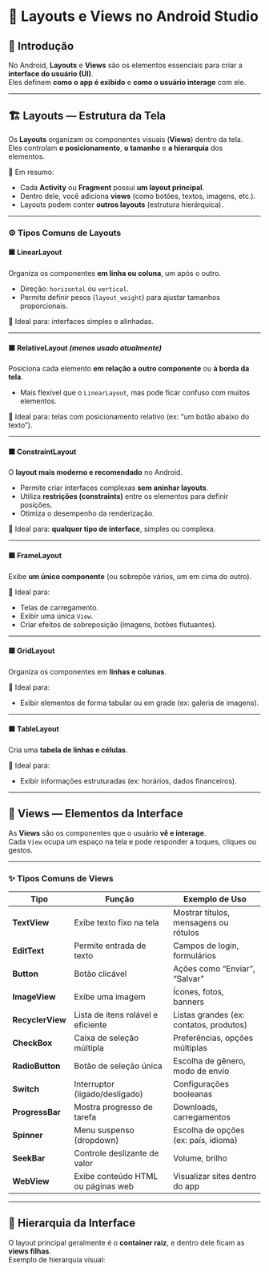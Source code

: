 # 🎨 Layouts e Views no Android Studio

## 🧩 Introdução

No Android, **Layouts** e **Views** são os elementos essenciais para criar a **interface do usuário (UI)**.  
Eles definem **como o app é exibido** e **como o usuário interage** com ele.

---

## 🏗️ Layouts — Estrutura da Tela

Os **Layouts** organizam os componentes visuais (**Views**) dentro da tela.  
Eles controlam **o posicionamento**, **o tamanho** e **a hierarquia** dos elementos.

📘 Em resumo:
- Cada **Activity** ou **Fragment** possui **um layout principal**.
- Dentro dele, você adiciona **views** (como botões, textos, imagens, etc.).
- Layouts podem conter **outros layouts** (estrutura hierárquica).

---

### ⚙️ Tipos Comuns de Layouts

#### 🟦 LinearLayout
Organiza os componentes **em linha ou coluna**, um após o outro.

- Direção: `horizontal` ou `vertical`.
- Permite definir pesos (`layout_weight`) para ajustar tamanhos proporcionais.

📌 Ideal para: interfaces simples e alinhadas.

---

#### 🟩 RelativeLayout *(menos usado atualmente)*
Posiciona cada elemento **em relação a outro componente** ou **à borda da tela**.

- Mais flexível que o `LinearLayout`, mas pode ficar confuso com muitos elementos.

📌 Ideal para: telas com posicionamento relativo (ex: “um botão abaixo do texto”).

---

#### 🟧 ConstraintLayout
O **layout mais moderno e recomendado** no Android.

- Permite criar interfaces complexas **sem aninhar layouts**.
- Utiliza **restrições (constraints)** entre os elementos para definir posições.
- Otimiza o desempenho da renderização.

📌 Ideal para: **qualquer tipo de interface**, simples ou complexa.

---

#### 🟥 FrameLayout
Exibe **um único componente** (ou sobrepõe vários, um em cima do outro).

📌 Ideal para:  
- Telas de carregamento.  
- Exibir uma única `View`.  
- Criar efeitos de sobreposição (imagens, botões flutuantes).

---

#### 🟨 GridLayout
Organiza os componentes em **linhas e colunas**.

📌 Ideal para:  
- Exibir elementos de forma tabular ou em grade (ex: galeria de imagens).

---

#### 🟪 TableLayout
Cria uma **tabela de linhas e células**.

📌 Ideal para:  
- Exibir informações estruturadas (ex: horários, dados financeiros).

---

## 🧱 Views — Elementos da Interface

As **Views** são os componentes que o usuário **vê e interage**.  
Cada `View` ocupa um espaço na tela e pode responder a toques, cliques ou gestos.

---

### ✨ Tipos Comuns de Views

| Tipo | Função | Exemplo de Uso |
|------|--------|----------------|
| **TextView** | Exibe texto fixo na tela | Mostrar títulos, mensagens ou rótulos |
| **EditText** | Permite entrada de texto | Campos de login, formulários |
| **Button** | Botão clicável | Ações como “Enviar”, “Salvar” |
| **ImageView** | Exibe uma imagem | Ícones, fotos, banners |
| **RecyclerView** | Lista de itens rolável e eficiente | Listas grandes (ex: contatos, produtos) |
| **CheckBox** | Caixa de seleção múltipla | Preferências, opções múltiplas |
| **RadioButton** | Botão de seleção única | Escolha de gênero, modo de envio |
| **Switch** | Interruptor (ligado/desligado) | Configurações booleanas |
| **ProgressBar** | Mostra progresso de tarefa | Downloads, carregamentos |
| **Spinner** | Menu suspenso (dropdown) | Escolha de opções (ex: país, idioma) |
| **SeekBar** | Controle deslizante de valor | Volume, brilho |
| **WebView** | Exibe conteúdo HTML ou páginas web | Visualizar sites dentro do app |

---

## 🧠 Hierarquia da Interface

O layout principal geralmente é o **container raiz**, e dentro dele ficam as **views filhas**.  
Exemplo de hierarquia visual:


